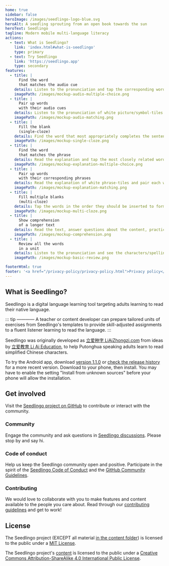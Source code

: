 ```yaml
---
home: true
sidebar: false
heroImage: /images/seedlingo-logo-blue.svg
heroAlt: A seedling sprouting from an open book towards the sun
heroText: Seedlingo
tagline: Modern mobile multi-language literacy
actions:
  - text: What is Seedlingo?
    link: 'index.html#what-is-seedlingo'
    type: primary
  - text: Try Seedlingo
    link: 'https://seedlingo.app'
    type: secondary
features:
  - title: |
      Find the word
      that matches the audio cue
    details: Listen to the pronunciation and tap the corresponding word-tile among multiple alternatives
    imagePath: /images/mockup-audio-multiple-choice.png
  - title: |
      Pair up words
      with their audio cues
    details: Listen to the pronunciation of white picture/symbol-tiles and pair each with their corresponding blue word-tile
    imagePath: /images/mockup-audio-matching.png
  - title: |
      Fill the blank
      (single-cloze)
    details: Find the word that most appropriately completes the sentence among multiple alternatives
    imagePath: /images/mockup-single-cloze.png
  - title: |
      Find the word
      that matches the phrase
    details: Read the explanation and tap the most closely related word-tile among multiple alternatives
    imagePath: /images/mockup-explanation-multiple-choice.png
  - title: |
      Pair up words
      with their corresponding phrases
    details: Read the explanation of white phrase-tiles and pair each with their corresponding blue word-tile
    imagePath: /images/mockup-explanation-matching.png
  - title: |
      Fill multiple blanks
      (multi-cloze)
    details: Tap the words in the order they should be inserted to form the most comprehensible sentence
    imagePath: /images/mockup-multi-cloze.png
  - title: |
      Show comprehension
      of a longer text
    details: Read the text, answer questions about the content, practice words that are new to the unit, then review the text.
    imagePath: /images/mockup-comprehension.png
  - title: |
      Review all the words
      in a unit
    details: Listen to the pronunciation and see the characters/spelling of all the words in a unit, one after the other
    imagePath: /images/mockup-basic-review.png

footerHtml: true
footer: '<a href="/privacy-policy/privacy-policy.html">Privacy policy</a><br/><br/><a href="https://nodepa.org">Copyright &copy; 2019-2024 Norwegian Development Partners</a>'
---
```


## What is Seedlingo?

Seedlingo is a digital language learning tool
targeting adults learning to read their native language.

::: tip ――――
A teacher or content developer
can prepare tailored units of exercises
from Seedlingo's templates
to provide skill-adjusted assignments
to a fluent listener
learning to read the language.
:::

Seedlingo was originally developed as
[立爱种字 LiAiZhongzi.com](https://liaizhongzi.com)
from ideas by [立爱教育 Li Ai Education](https://liaieducation.com),
to help Putonghua speaking adults
learn to read simplified Chinese characters.

To try the Android app, download [version 1.1.0](
  https://github.com/nodepa/seedlingo/releases/download/v1.1.0/seedlingo_v1.1.0_33.apk)
or [check the release history](https://github.com/nodepa/seedlingo/releases)
for a more recent version.
Download to your phone, then install.
You may have to enable the setting "Install from unknown sources"
before your phone will allow the installation.

## Get involved

Visit the [Seedlingo project on GitHub](https://github.com/nodepa/seedlingo)
to contribute or interact with the community.

### Community

Engage the community and ask questions
in [Seedlingo discussions](https://github.com/nodepa/seedlingo/discussions).
Please stop by and say hi.

### Code of conduct

Help us keep the Seedlingo community open and positive.
Participate in the spirit of the
[Seedlingo Code of Conduct](
  https://github.com/nodepa/seedlingo/blob/main/.github/CODE_OF_CONDUCT.md)
and the [GitHub Community Guidelines](
https://docs.github.com/en/github/site-policy/github-community-guidelines).

### Contributing

We would love to collaborate with you
to make features and content available to the people you care about.
Read through our [contributing guidelines](
  https://github.com/nodepa/seedlingo/blob/main/.github/CONTRIBUTING.md)
and get to work!

## License

The Seedlingo project
(EXCEPT all material [in the content folder](
  https://github.com/nodepa/seedlingo/tree/main/content/))
is licensed to the public under a [MIT License](
  https://github.com/nodepa/seedlingo/blob/main/LICENSE.md).

The Seedlingo project's [content](
  https://github.com/nodepa/seedlingo/tree/main/content/)
is licensed to the public under a
[Creative Commons Attribution-ShareAlike 4.0 International Public License](
https://github.com/nodepa/seedlingo/blob/main/content/LICENSE.md).

